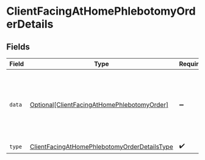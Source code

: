 # ClientFacingAtHomePhlebotomyOrderDetails


## Fields

| Field                                                                                                               | Type                                                                                                                | Required                                                                                                            | Description                                                                                                         |
| ------------------------------------------------------------------------------------------------------------------- | ------------------------------------------------------------------------------------------------------------------- | ------------------------------------------------------------------------------------------------------------------- | ------------------------------------------------------------------------------------------------------------------- |
| `data`                                                                                                              | [Optional[ClientFacingAtHomePhlebotomyOrder]](../../models/shared/clientfacingathomephlebotomyorder.md)             | :heavy_minus_sign:                                                                                                  | Schema for a at-home-phlebotomy test order in the client facing API.<br/><br/>To be used as part of a ClientFacingOrder. |
| `type`                                                                                                              | [ClientFacingAtHomePhlebotomyOrderDetailsType](../../models/shared/clientfacingathomephlebotomyorderdetailstype.md) | :heavy_check_mark:                                                                                                  | N/A                                                                                                                 |